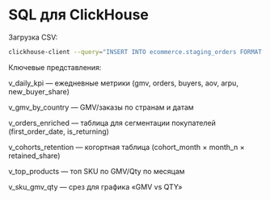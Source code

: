 # SQL для ClickHouse
Загрузка CSV:

```bash
clickhouse-client --query="INSERT INTO ecommerce.staging_orders FORMAT CSVWithNames" < ../data/ecommerce_full.csv
```
Ключевые представления:

v_daily_kpi — ежедневные метрики (gmv, orders, buyers, aov, arpu, new_buyer_share)

v_gmv_by_country — GMV/заказы по странам и датам

v_orders_enriched — таблица для сегментации покупателей (first_order_date, is_returning)

v_cohorts_retention — когортная таблица (cohort_month × month_n × retained_share)

v_top_products — топ SKU по GMV/Qty по месяцам

v_sku_gmv_qty — срез для графика «GMV vs QTY»
